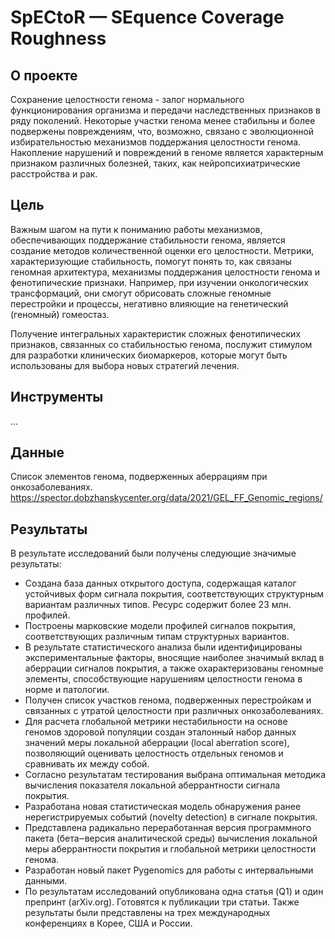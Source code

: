 # SpECtоR — SEquence Cоverage Roughness

## О проекте

Сохранение целостности генома - залог нормального функционирования организма и передачи наследственных признаков в ряду 
поколений. Некоторые участки генома менее стабильны и более подвержены повреждениям, что, возможно, связано с 
эволюционной избирательностью механизмов поддержания целостности генома. Накопление нарушений и повреждений в геноме 
является характерным признаком различных болезней, таких, как нейропсихиатрические расстройства и рак.

## Цель

Важным шагом на пути к пониманию работы механизмов, обеспечивающих поддержание стабильности генома, является создание 
методов количественной оценки его целостности. Метрики, характеризующие стабильность, помогут понять то, как связаны 
геномная архитектура, механизмы поддержания целостности генома и фенотипические признаки. Например, при изучении 
онкологических трансформаций, они смогут обрисовать сложные геномные перестройки и процессы, негативно влияющие на 
генетический (геномный) гомеостаз.

Получение интегральных характеристик сложных фенотипических признаков, связанных со стабильностью генома, послужит 
стимулом для разработки клинических биомаркеров, которые могут быть использованы для выбора новых стратегий лечения.

## Инструменты

...

## Данные

Список элементов генома, подверженных аберрациям при онкозаболеваниях.  
https://spector.dobzhanskycenter.org/data/2021/GEL_FF_Genomic_regions/

## Результаты

В результате исследований были получены следующие значимые результаты:

* Создана база данных открытого доступа, содержащая каталог устойчивых форм сигнала покрытия, соответствующих структурным вариантам различных типов. Ресурс содержит более 23 млн. профилей.
* Построены марковские модели профилей сигналов покрытия, соответствующих различным типам структурных вариантов.
* В результате статистического анализа были идентифицированы экспериментальные факторы, вносящие наиболее значимый вклад в аберрации сигналов покрытия, а также охарактеризованы геномные элементы, способствующие нарушениям целостности генома в норме и патологии.
* Получен список участков генома, подверженных перестройкам и связанных с утратой целостности при различных онкозаболеваниях.
* Для расчета глобальной метрики нестабильности на основе геномов здоровой популяции создан эталонный набор данных значений меры локальной аберрации (local aberration score), позволяющий оценивать целостность отдельных геномов и сравнивать их между собой.
* Согласно результатам тестирования выбрана оптимальная методика вычисления показателя локальной аберрантности сигнала покрытия.
* Разработана новая статистическая модель обнаружения ранее нерегистрируемых событий (novelty detection) в сигнале покрытия.
* Представлена радикально переработанная версия программного пакета (бета‒версия аналитической среды) вычисления локальной меры аберрантности покрытия и глобальной метрики целостности генома.
* Разработан новый пакет Pygenomics для работы с интервальными данными.
* По результатам исследований опубликована одна статья (Q1) и один препринт (arXiv.org). Готовятся к публикации три статьи. Также результаты были представлены на трех международных конференциях в Корее, США и России.
